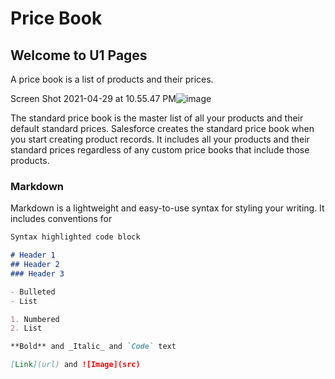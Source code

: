 # Price Book

## Welcome to U1 Pages

A price book is a list of products and their prices.

Screen Shot 2021-04-29 at 10.55.47 PM![image](https://user-images.githubusercontent.com/83593886/116896483-4b68bf00-ac02-11eb-98c5-b937acc7068b.png)


The standard price book is the master list of all your products and their default standard prices. Salesforce creates the standard price book when you start creating product records. It includes all your products and their standard prices regardless of any custom price books that include those products.


### Markdown

Markdown is a lightweight and easy-to-use syntax for styling your writing. It includes conventions for

```markdown
Syntax highlighted code block

# Header 1
## Header 2
### Header 3

- Bulleted
- List

1. Numbered
2. List

**Bold** and _Italic_ and `Code` text

[Link](url) and ![Image](src)
```
